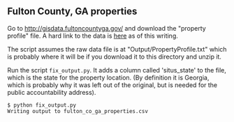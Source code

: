 ## Fulton County, GA properties

Go to http://gisdata.fultoncountyga.gov/ and download the "property profile" file. A hard link to the data is [here](share.myfultoncountyga.us/datashare/fultoncounty/data/PropertyProfile/TXT/PropertyProfile.zip) as of this writing. 

The script assumes the raw data file is at "Output/PropertyProfile.txt" which is probably where it will be if you download it to this directory and unzip it. 

Run the script `fix_output.py`. It adds a column called 'situs_state' to the file, which is the state for the property location. (By definition it is Georgia, which is probably why it was left out of the original, but is needed for the public accountability address). 

	$ python fix_output.py 
	Writing output to fulton_co_ga_properties.csv

